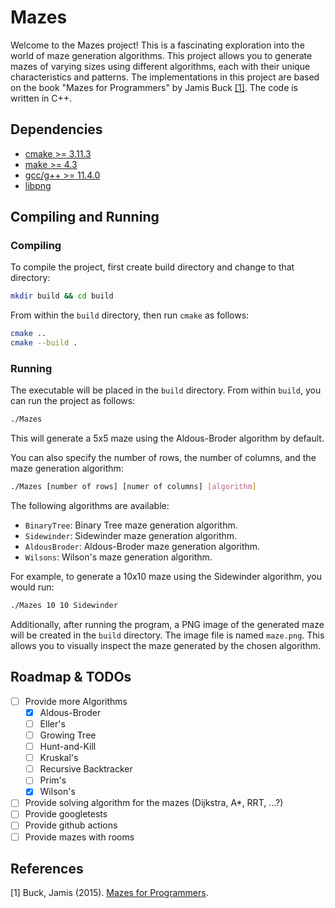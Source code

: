 # Mazes
Welcome to the Mazes project! This is a fascinating exploration into the world of maze generation algorithms. This project allows you to generate mazes of varying sizes using different algorithms, each with their unique characteristics and patterns.
The implementations in this project are based on the book "Mazes for Programmers" by Jamis Buck [[1]](#1). The code is written in C++.

## Dependencies
- [cmake >= 3.11.3](https://cmake.org/resources/)
- [make >= 4.3](https://www.gnu.org/software/make/)
- [gcc/g++ >= 11.4.0](https://gcc.gnu.org/)
- [libpng](https://github.com/pnggroup/libpng)

## Compiling and Running
### Compiling
To compile the project, first create build directory and change to that directory:
```bash
mkdir build && cd build
```

From within the `build` directory, then run `cmake` as follows:
``` bash
cmake ..
cmake --build .
```
### Running
The executable will be placed in the `build` directory. From within `build`, you can run the project as follows:
```bash
./Mazes
```
This will generate a 5x5 maze using the Aldous-Broder algorithm by default.

You can also specify the number of rows, the number of columns, and the maze generation algorithm:
``` bash
./Mazes [number of rows] [numer of columns] [algorithm]
```
The following algorithms are available:
- `BinaryTree`: Binary Tree maze generation algorithm.
- `Sidewinder`: Sidewinder maze generation algorithm.
- `AldousBroder`: Aldous-Broder maze generation algorithm.
- `Wilsons`: Wilson's maze generation algorithm.

For example, to generate a 10x10 maze using the Sidewinder algorithm, you would run:
```bash
./Mazes 10 10 Sidewinder
```

Additionally, after running the program, a PNG image of the generated maze will be created in the `build` directory. The image file is named `maze.png`. This allows you to visually inspect the maze generated by the chosen algorithm.

## Roadmap & TODOs
- [ ] Provide more Algorithms
  - [x] Aldous-Broder
  - [ ] Eller's
  - [ ] Growing Tree
  - [ ] Hunt-and-Kill
  - [ ] Kruskal's
  - [ ] Recursive Backtracker
  - [ ] Prim's
  - [x] Wilson's
- [ ] Provide solving algorithm for the mazes (Dijkstra, A*, RRT, ...?)
- [ ] Provide googletests
- [ ] Provide github actions
- [ ] Provide mazes with rooms

## References
<a id="1">[1]</a> Buck, Jamis (2015). [Mazes for Programmers](http://www.mazesforprogrammers.com/).
